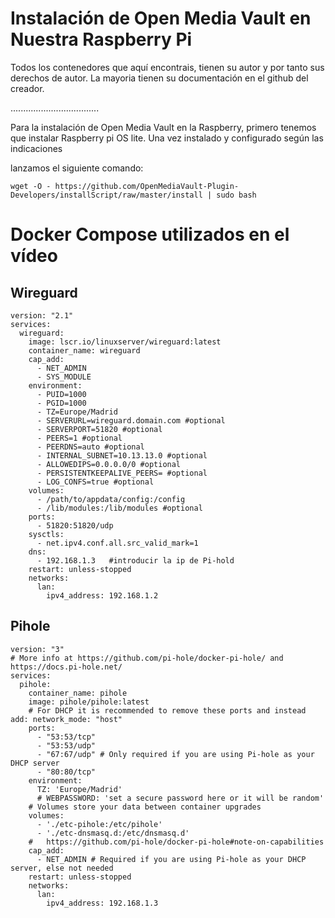# Instalación de Open Media Vault en Nuestra Raspberry Pi

Todos los contenedores que aquí encontrais, tienen su autor y por tanto sus derechos de autor.
La mayoria tienen su documentación en el github del creador.

...................................

Para la instalación de Open Media Vault en la Raspberry, primero tenemos que instalar Raspberry pi OS lite.
Una vez instalado y configurado según las indicaciones 

lanzamos el siguiente comando:
```
wget -O - https://github.com/OpenMediaVault-Plugin-Developers/installScript/raw/master/install | sudo bash
```

# Docker Compose utilizados en el vídeo

## Wireguard
```
version: "2.1"
services:
  wireguard:
    image: lscr.io/linuxserver/wireguard:latest
    container_name: wireguard
    cap_add:
      - NET_ADMIN
      - SYS_MODULE
    environment:
      - PUID=1000
      - PGID=1000
      - TZ=Europe/Madrid
      - SERVERURL=wireguard.domain.com #optional
      - SERVERPORT=51820 #optional
      - PEERS=1 #optional
      - PEERDNS=auto #optional
      - INTERNAL_SUBNET=10.13.13.0 #optional
      - ALLOWEDIPS=0.0.0.0/0 #optional
      - PERSISTENTKEEPALIVE_PEERS= #optional
      - LOG_CONFS=true #optional
    volumes:
      - /path/to/appdata/config:/config
      - /lib/modules:/lib/modules #optional
    ports:
      - 51820:51820/udp
    sysctls:
      - net.ipv4.conf.all.src_valid_mark=1
    dns:
      - 192.168.1.3   #introducir la ip de Pi-hold
    restart: unless-stopped
    networks:
      lan:
        ipv4_address: 192.168.1.2 
```


## Pihole
```
version: "3"
# More info at https://github.com/pi-hole/docker-pi-hole/ and https://docs.pi-hole.net/
services:
  pihole:
    container_name: pihole
    image: pihole/pihole:latest
    # For DHCP it is recommended to remove these ports and instead add: network_mode: "host"
    ports:
      - "53:53/tcp"
      - "53:53/udp"
      - "67:67/udp" # Only required if you are using Pi-hole as your DHCP server
      - "80:80/tcp"
    environment:
      TZ: 'Europe/Madrid'
      # WEBPASSWORD: 'set a secure password here or it will be random'
    # Volumes store your data between container upgrades
    volumes:
      - './etc-pihole:/etc/pihole'
      - './etc-dnsmasq.d:/etc/dnsmasq.d'
    #   https://github.com/pi-hole/docker-pi-hole#note-on-capabilities
    cap_add:
      - NET_ADMIN # Required if you are using Pi-hole as your DHCP server, else not needed
    restart: unless-stopped
    networks:
      lan:
        ipv4_address: 192.168.1.3 

```
